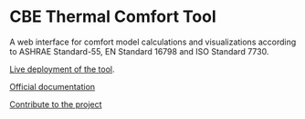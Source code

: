 # CBE Thermal Comfort Tool

A web interface for comfort model calculations and visualizations according to ASHRAE Standard-55, EN Standard 16798 and ISO Standard 7730. 

[Live deployment of the tool](http://comfort.cbe.berkeley.edu/).

[Official documentation](https://center-for-the-built-environment.gitbook.io/thermal-comfort-tool/)

[Contribute to the project](https://center-for-the-built-environment.gitbook.io/thermal-comfort-tool/contributing/contributing)